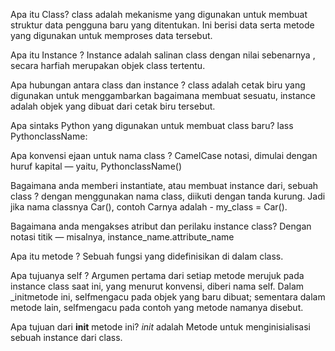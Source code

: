 Apa itu Class? class adalah mekanisme yang digunakan untuk membuat struktur data pengguna baru yang ditentukan. Ini berisi data serta metode yang digunakan untuk memproses data tersebut.

Apa itu Instance ? Instance adalah salinan class dengan nilai sebenarnya , secara harfiah merupakan objek class tertentu.

Apa hubungan antara class dan instance ? class adalah cetak biru yang digunakan untuk menggambarkan bagaimana membuat sesuatu, instance adalah objek yang dibuat dari cetak biru tersebut.

Apa sintaks Python yang digunakan untuk membuat class baru? lass PythonclassName:

Apa konvensi ejaan untuk nama class ? CamelCase notasi, dimulai dengan huruf kapital — yaitu, PythonclassName()

Bagaimana anda memberi instantiate, atau membuat instance dari, sebuah class ? dengan menggunakan nama class, diikuti dengan tanda kurung. Jadi jika nama classnya Car(), contoh Carnya adalah - my_class = Car().

Bagaimana anda mengakses atribut dan perilaku instance class? Dengan notasi titik — misalnya, instance_name.attribute_name

Apa itu metode ? Sebuah fungsi yang didefinisikan di dalam class.

Apa tujuanya self ? Argumen pertama dari setiap metode merujuk pada instance class saat ini, yang menurut konvensi, diberi nama self. Dalam _initmetode ini, selfmengacu pada objek yang baru dibuat; sementara dalam metode lain, selfmengacu pada contoh yang metode namanya disebut. 

Apa tujuan dari __init__ metode ini? _init_ adalah Metode untuk menginisialisasi sebuah instance dari class.